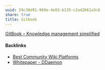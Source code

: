 ```yaml
---
uuid: 59c38d91-969e-4e03-b135-c2a42b61a3c6
share: true
title: Gitbook
---
```

[GitBook – Knowledge management simplified](https://www.gitbook.com/)

#### Backlinks

* [Best Community Wiki Platforms](/eb0a4ed0-c2cb-4492-8c69-0036e6823a9e)
* [Whitepaper - DDaemon](/7516a3e2-9926-48be-af0b-5ddf8e2279dc)